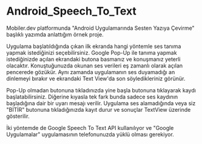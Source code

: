 # Android_Speech_To_Text
Mobiler.dev platformunda "Android Uygulamarında Sesten Yazıya Çevirme" başlıklı yazımda anlattığım örnek proje.

Uygulama başlatıldığında çıkan ilk ekranda hangi yöntemle ses tanıma yapmak istediğinizi seçebilirsiniz.
Google Pop-Up ile tanıma yapmak istediğinizde açılan ekrandaki butona basmanız ve konuşmanız yeterli olacaktır.
Konuştuğunuzda okunan ses verileri eş zamanlı olarak açılan pencerede gözükür. Aynı zamanda uygulamanın ses duyamadığı an dinlemeyi bırakır ve ekrandaki Text View'da son söyledikleriniz görünür.

Pop-Up olmadan butonuna tıkladınızda yine başla butonuna tıklayarak kaydı başlatabilirsiniz. Diğerine kıyasla tek fark bunda sadece ses kaydının başladığına dair bir uyarı mesajı verilir.
Uygulama ses alamadığında veya siz "BİTİR" butonuna tıkladığınızda kayıt durur ve sonuçlar TextView üzerinde gösterilir.

İki yöntemde de Google Speech To Text API kullanılıyor ve  "Google Uygulamalar" uygulamasının telefonunuzda yüklü olması gerekiyor.
